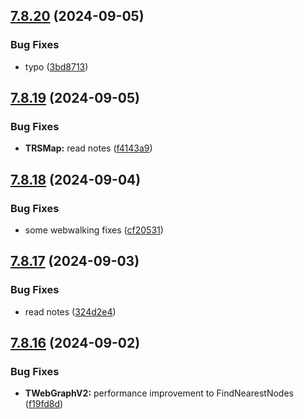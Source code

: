 ## [7.8.20](https://github.com/Torwent/SRL-T/compare/v7.8.19...v7.8.20) (2024-09-05)


### Bug Fixes

* typo ([3bd8713](https://github.com/Torwent/SRL-T/commit/3bd87138e21430499254c90a8a9d4c7394bc62d2))



## [7.8.19](https://github.com/Torwent/SRL-T/compare/v7.8.18...v7.8.19) (2024-09-05)


### Bug Fixes

* **TRSMap:** read notes ([f4143a9](https://github.com/Torwent/SRL-T/commit/f4143a92b39a69756a71074d7c496c4be9b372c4))



## [7.8.18](https://github.com/Torwent/SRL-T/compare/v7.8.17...v7.8.18) (2024-09-04)


### Bug Fixes

* some webwalking fixes ([cf20531](https://github.com/Torwent/SRL-T/commit/cf20531c0623308505b103dfa2a97803f85f776f))



## [7.8.17](https://github.com/Torwent/SRL-T/compare/v7.8.16...v7.8.17) (2024-09-03)


### Bug Fixes

* read notes ([324d2e4](https://github.com/Torwent/SRL-T/commit/324d2e4e8cea4ae845c11148924c7778ed93152e))



## [7.8.16](https://github.com/Torwent/SRL-T/compare/v7.8.15...v7.8.16) (2024-09-02)


### Bug Fixes

* **TWebGraphV2:** performance improvement to FindNearestNodes ([f19fd8d](https://github.com/Torwent/SRL-T/commit/f19fd8d6278b28210779eb0ddc384cd82c28f208))



